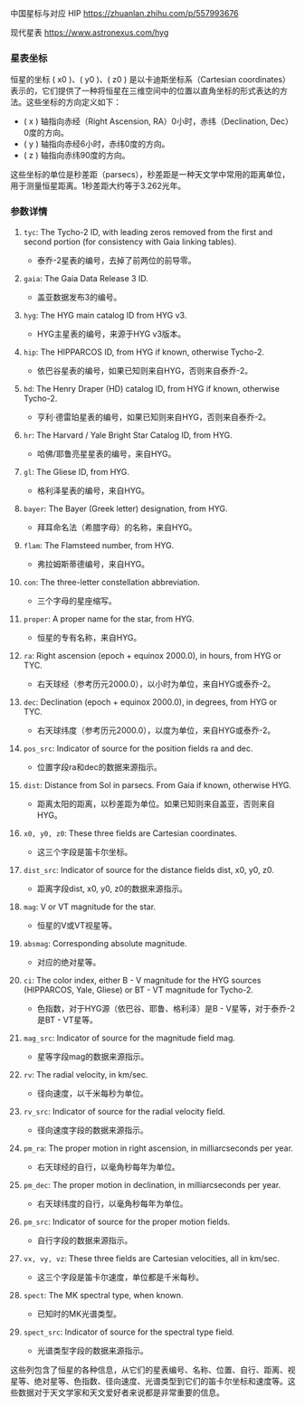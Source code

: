 中国星标与对应 HIP
https://zhuanlan.zhihu.com/p/557993676

现代星表
https://www.astronexus.com/hyg

### 星表坐标

恒星的坐标 \( x0 \)、\( y0 \)、\( z0 \) 是以卡迪斯坐标系（Cartesian coordinates）表示的，它们提供了一种将恒星在三维空间中的位置以直角坐标的形式表达的方法。这些坐标的方向定义如下：

- \( x \) 轴指向赤经（Right Ascension, RA）0小时，赤纬（Declination, Dec）0度的方向。
- \( y \) 轴指向赤经6小时，赤纬0度的方向。
- \( z \) 轴指向赤纬90度的方向。

这些坐标的单位是秒差距（parsecs），秒差距是一种天文学中常用的距离单位，用于测量恒星距离。1秒差距大约等于3.262光年。

### 参数详情

1. `tyc`: The Tycho-2 ID, with leading zeros removed from the first and second portion (for consistency with Gaia linking tables).
   - 泰乔-2星表的编号，去掉了前两位的前导零。

2. `gaia`: The Gaia Data Release 3 ID.
   - 盖亚数据发布3的编号。

3. `hyg`: The HYG main catalog ID from HYG v3.
   - HYG主星表的编号，来源于HYG v3版本。

4. `hip`: The HIPPARCOS ID, from HYG if known, otherwise Tycho-2.
   - 依巴谷星表的编号，如果已知则来自HYG，否则来自泰乔-2。

5. `hd`: The Henry Draper (HD) catalog ID, from HYG if known, otherwise Tycho-2.
   - 亨利·德雷珀星表的编号，如果已知则来自HYG，否则来自泰乔-2。

6. `hr`: The Harvard / Yale Bright Star Catalog ID, from HYG.
   - 哈佛/耶鲁亮星星表的编号，来自HYG。

7. `gl`: The Gliese ID, from HYG.
   - 格利泽星表的编号，来自HYG。

8. `bayer`: The Bayer (Greek letter) designation, from HYG.
   - 拜耳命名法（希腊字母）的名称，来自HYG。

9. `flam`: The Flamsteed number, from HYG.
   - 弗拉姆斯蒂德编号，来自HYG。

10. `con`: The three-letter constellation abbreviation.
    - 三个字母的星座缩写。

11. `proper`: A proper name for the star, from HYG.
    - 恒星的专有名称，来自HYG。

12. `ra`: Right ascension (epoch + equinox 2000.0), in hours, from HYG or TYC.
    - 右天球经（参考历元2000.0），以小时为单位，来自HYG或泰乔-2。

13. `dec`: Declination (epoch + equinox 2000.0), in degrees, from HYG or TYC.
    - 右天球纬度（参考历元2000.0），以度为单位，来自HYG或泰乔-2。

14. `pos_src`: Indicator of source for the position fields ra and dec.
    - 位置字段ra和dec的数据来源指示。

15. `dist`: Distance from Sol in parsecs. From Gaia if known, otherwise HYG.
    - 距离太阳的距离，以秒差距为单位。如果已知则来自盖亚，否则来自HYG。

16. `x0, y0, z0`: These three fields are Cartesian coordinates.
    - 这三个字段是笛卡尔坐标。

17. `dist_src`: Indicator of source for the distance fields dist, x0, y0, z0.
    - 距离字段dist, x0, y0, z0的数据来源指示。

18. `mag`: V or VT magnitude for the star.
    - 恒星的V或VT视星等。

19. `absmag`: Corresponding absolute magnitude.
    - 对应的绝对星等。

20. `ci`: The color index, either B - V magnitude for the HYG sources (HIPPARCOS, Yale, Gliese) or BT - VT magnitude for Tycho-2.
    - 色指数，对于HYG源（依巴谷、耶鲁、格利泽）是B - V星等，对于泰乔-2是BT - VT星等。

21. `mag_src`: Indicator of source for the magnitude field mag.
    - 星等字段mag的数据来源指示。

22. `rv`: The radial velocity, in km/sec.
    - 径向速度，以千米每秒为单位。

23. `rv_src`: Indicator of source for the radial velocity field.
    - 径向速度字段的数据来源指示。

24. `pm_ra`: The proper motion in right ascension, in milliarcseconds per year.
    - 右天球经的自行，以毫角秒每年为单位。

25. `pm_dec`: The proper motion in declination, in milliarcseconds per year.
    - 右天球纬度的自行，以毫角秒每年为单位。

26. `pm_src`: Indicator of source for the proper motion fields.
    - 自行字段的数据来源指示。

27. `vx, vy, vz`: These three fields are Cartesian velocities, all in km/sec.
    - 这三个字段是笛卡尔速度，单位都是千米每秒。

28. `spect`: The MK spectral type, when known.
    - 已知时的MK光谱类型。

29. `spect_src`: Indicator of source for the spectral type field.
    - 光谱类型字段的数据来源指示。

这些列包含了恒星的各种信息，从它们的星表编号、名称、位置、自行、距离、视星等、绝对星等、色指数、径向速度、光谱类型到它们的笛卡尔坐标和速度等。这些数据对于天文学家和天文爱好者来说都是非常重要的信息。